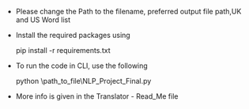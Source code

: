 * Please change the Path to the filename, preferred output file path,UK and US Word list

* Install the required packages using 

	pip install -r requirements.txt

* To run the code in CLI, use the following 

	python  \path_to_file\NLP_Project_Final.py

* More info is given in the Translator - Read_Me file

